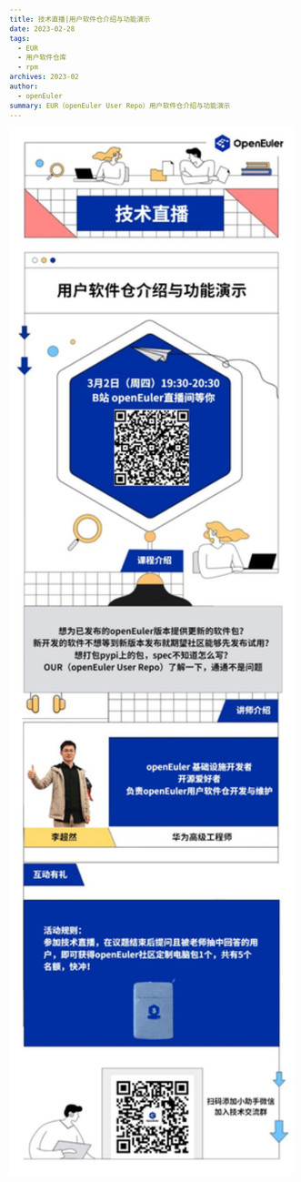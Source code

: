 ```yaml
---
title: 技术直播|用户软件仓介绍与功能演示
date: 2023-02-28
tags:
  - EUR
  - 用户软件仓库
  - rpm
archives: 2023-02
author:
  - openEuler
summary: EUR（openEuler User Repo）用户软件仓介绍与功能演示
---
```



<img src="./img/news/20230303-EUR/media/image1.jpeg" width="500" >